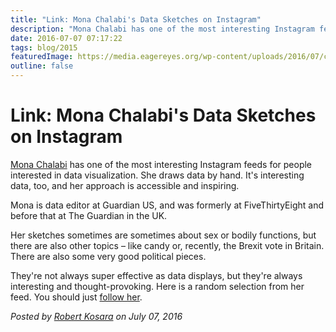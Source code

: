 ```yaml
---
title: "Link: Mona Chalabi's Data Sketches on Instagram"
description: "Mona Chalabi has one of the most interesting Instagram feeds for people interested in data visualization. She draws data by hand. It's interesting data, too, and her approach is accessible and inspiring."
date: 2016-07-07 07:17:22
tags: blog/2015
featuredImage: https://media.eagereyes.org/wp-content/uploads/2016/07/chalabi-teaser2.jpg
outline: false
---
```


# Link: Mona Chalabi's Data Sketches on Instagram

<a href="https://www.instagram.com/mona_chalabi/">Mona Chalabi</a> has one of the most interesting Instagram feeds for people interested in data visualization. She draws data by hand. It's interesting data, too, and her approach is accessible and inspiring.

Mona is data editor at Guardian US, and was formerly at FiveThirtyEight and before that at The Guardian in the UK.

Her sketches sometimes are sometimes about sex or bodily functions, but there are also other topics – like candy or, recently, the Brexit vote in Britain. There are also some very good political pieces.

They're not always super effective as data displays, but they're always interesting and thought-provoking. Here is a random selection from her feed. You should just <a href="https://www.instagram.com/mona_chalabi/">follow her</a>.


_Posted by <a href="/about">Robert Kosara</a> on July 07, 2016_


